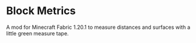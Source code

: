 # Block Metrics

A mod for Minecraft Fabric 1.20.1 to measure distances and surfaces with a little green measure tape.